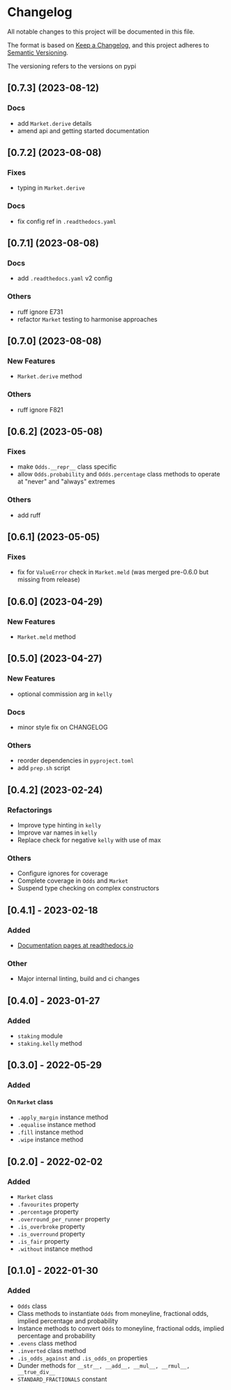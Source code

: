 # Changelog

All notable changes to this project will be documented in this file.

The format is based on [Keep a Changelog](https://keepachangelog.com/en/1.0.0/),
and this project adheres to [Semantic Versioning](https://semver.org/spec/v2.0.0.html).

The versioning refers to the versions on pypi

## [0.7.3] (2023-08-12)

### Docs

- add `Market.derive` details
- amend api and getting started documentation

## [0.7.2] (2023-08-08)

### Fixes

- typing in `Market.derive`

### Docs

- fix config ref in `.readthedocs.yaml`

## [0.7.1] (2023-08-08)

### Docs

- add `.readthedocs.yaml` v2 config

### Others

- ruff ignore E731
- refactor `Market` testing to harmonise approaches

## [0.7.0] (2023-08-08)

### New Features

- `Market.derive` method

### Others

- ruff ignore F821

## [0.6.2] (2023-05-08)

### Fixes

- make `Odds.__repr__` class specific
- allow `Odds.probability` and `Odds.percentage` class methods to operate at "never" and "always" extremes

### Others

- add ruff

## [0.6.1] (2023-05-05)

### Fixes

- fix for `ValueError` check in `Market.meld` (was merged pre-0.6.0 but missing from release)

## [0.6.0] (2023-04-29)

### New Features

- `Market.meld` method

## [0.5.0] (2023-04-27)

### New Features

- optional commission arg in `kelly`

### Docs

- minor style fix on CHANGELOG

### Others

- reorder dependencies in `pyproject.toml`
- add `prep.sh` script

## [0.4.2] (2023-02-24)

### Refactorings

- Improve type hinting in `kelly`
- Improve var names in `kelly`
- Replace check for negative `kelly` with use of max

### Others

- Configure ignores for coverage
- Complete coverage in `Odds` and `Market`
- Suspend type checking on complex constructors

## [0.4.1] - 2023-02-18

### Added

- [Documentation pages at readthedocs.io](https://pybet.readthedocs.io)

### Other

- Major internal linting, build and ci changes

## [0.4.0] - 2023-01-27

### Added

- `staking` module
- `staking.kelly` method

## [0.3.0] - 2022-05-29

### Added

#### On `Market` class

- `.apply_margin` instance method
- `.equalise` instance method
- `.fill` instance method
- `.wipe` instance method

## [0.2.0] - 2022-02-02

### Added

- `Market` class
- `.favourites` property
- `.percentage` property
- `.overround_per_runner` property
- `.is_overbroke` property
- `.is_overround` property
- `.is_fair` property
- `.without` instance method

## [0.1.0] - 2022-01-30

### Added

- `Odds` class
- Class methods to instantiate `Odds` from moneyline, fractional odds, implied percentage and probability
- Instance methods to convert `Odds` to moneyline, fractional odds, implied percentage and probability
- `.evens` class method
- `.inverted` class method
- `.is_odds_against` and `.is_odds_on` properties
- Dunder methods for `__str__, __add__, __mul__, __rmul__, __true_div__`
- `STANDARD_FRACTIONALS` constant
